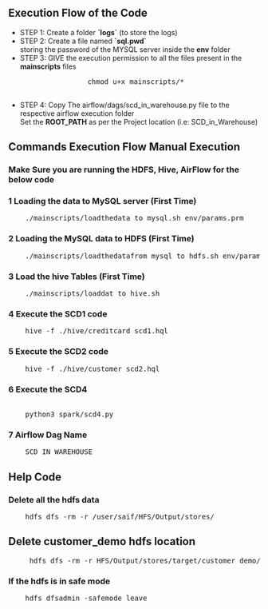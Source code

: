## Execution Flow of the Code

<ul>
    <li>
    STEP 1: Create a folder <b>`logs`</b> (to store the logs)
    </li>
    <li>
    STEP 2: Create a file named <b>`sql.pwd`</b> <br>
            storing the password of the MYSQL server inside the <b>env</b> folder             
    </li>
    <li>
    STEP 3: GIVE the execution permission to all the files present in the <b>mainscripts</b> files <br>
            <pre>
                chmod u+x mainscripts/*
            </pre>
    </li>
    <li>
    STEP 4: Copy The airflow/dags/scd_in_warehouse.py file to the respective airflow execution folder <br> Set the <b>ROOT_PATH</b>
    as per the Project location (i.e: SCD_in_Warehouse) 
    </li>
</ul>



## Commands Execution Flow Manual Execution

### Make Sure you are running the HDFS, Hive, AirFlow for the below code

### 1 Loading the data to MySQL server (First Time)
<pre>
    ./mainscripts/loadthedata_to_mysql.sh env/params.prm
</pre>

### 2 Loading the  MySQL data to HDFS (First Time)
<pre>
    ./mainscripts/loadthedatafrom_mysql_to_hdfs.sh env/params.prm sqoop_scripts/sqoop_job.sh
</pre>

### 3 Load the hive Tables (First Time)
<pre>
    ./mainscripts/loaddat_to_hive.sh
</pre>

### 4 Execute the SCD1 code
<pre>
    hive -f ./hive/creditcard_scd1.hql 
</pre>

### 5 Execute the SCD2 code
<pre>
    hive -f ./hive/customer_scd2.hql
</pre>

### 6 Execute the SCD4
<pre>   
    python3 spark/scd4.py
</pre>

### 7 Airflow Dag Name 
<pre>
    SCD_IN_WAREHOUSE
</pre>


## Help Code

### Delete all the hdfs data
<pre>
    hdfs dfs -rm -r /user/saif/HFS/Output/stores/
</pre>

## Delete customer_demo hdfs location
<pre>
     hdfs dfs -rm -r HFS/Output/stores/target/customer_demo/*
</pre>

### If the hdfs is in safe mode
<pre>
    hdfs dfsadmin -safemode leave
</pre>






